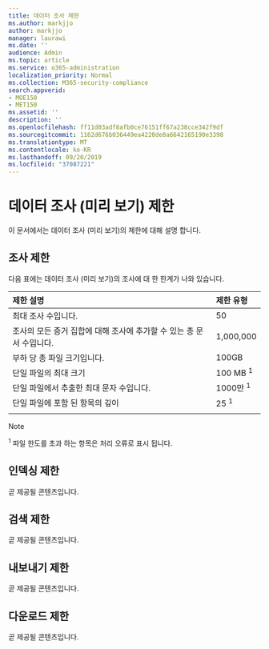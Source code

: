 ```yaml
---
title: 데이터 조사 제한
ms.author: markjjo
author: markjjo
manager: laurawi
ms.date: ''
audience: Admin
ms.topic: article
ms.service: o365-administration
localization_priority: Normal
ms.collection: M365-security-compliance
search.appverid:
- MOE150
- MET150
ms.assetid: ''
description: ''
ms.openlocfilehash: ff11d03adf8afb0ce76151ff67a238cce342f9df
ms.sourcegitcommit: 1162d676b036449ea4220de8a6642165190e3398
ms.translationtype: MT
ms.contentlocale: ko-KR
ms.lasthandoff: 09/20/2019
ms.locfileid: "37087221"
---
```

# <a name="data-investigations-preview-limits"></a>데이터 조사 (미리 보기) 제한

이 문서에서는 데이터 조사 (미리 보기)의 제한에 대해 설명 합니다.

## <a name="investigation-limits"></a>조사 제한

다음 표에는 데이터 조사 (미리 보기)의 조사에 대 한 한계가 나와 있습니다. 
    
  |**제한 설명**|**제한 유형**|
  |:-----|:-----|
  |최대 조사 수입니다.  <br/> |50  <br/> |
  |조사의 모든 증거 집합에 대해 조사에 추가할 수 있는 총 문서 수입니다.  <br/> |1,000,000  <br/> |
  |부하 당 총 파일 크기입니다.  <br/> |100GB  <br/> |
  |단일 파일의 최대 크기   <br/> |100 MB <sup>1</sup> <br/> |
  |단일 파일에서 추출한 최대 문자 수입니다.  <br/> |1000만 <sup>1</sup> <br/> |
  |단일 파일에 포함 된 항목의 깊이  <br/> |25 <sup>1</sup> <br/> |
|||
> [!NOTE]
><sup>1</sup> 파일 한도를 초과 하는 항목은 처리 오류로 표시 됩니다.

## <a name="indexing-limits"></a>인덱싱 제한

곧 제공될 콘텐츠입니다.

## <a name="search-limits"></a>검색 제한

곧 제공될 콘텐츠입니다.

## <a name="export-limits"></a>내보내기 제한

곧 제공될 콘텐츠입니다.

## <a name="download-limits"></a>다운로드 제한

곧 제공될 콘텐츠입니다.

